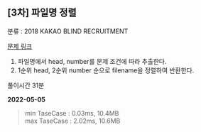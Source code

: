 ## [3차] 파일명 정렬

분류 : 2018 KAKAO BLIND RECRUITMENT

[문제 링크](https://programmers.co.kr/learn/courses/30/lessons/17686)

1. 파일명에서 head, number를 문제 조건에 따라 추출한다.
2. 1순위 head, 2순위 number 순으로 filename을 정렬하여 반환한다.

풀이시간 31분

**2022-05-05**

> min TaseCase : 0.03ms, 10.4MB  
> max TaseCase : 2.02ms, 10.6MB  